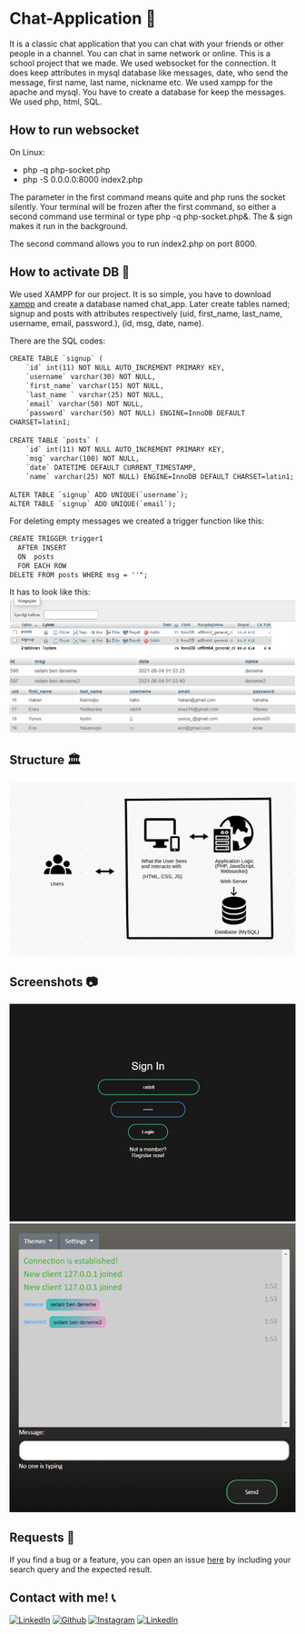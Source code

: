 # Chat-Application :iphone:

It is a classic chat application that you can chat with your friends or other people in a channel. You can chat in same network or online. This is a school project that we made. We used websocket for the connection. It does keep attributes in mysql database like messages, date, who send the message, first name, last name, nickname etc. We used xampp for the apache and mysql. You have to create a database for keep the messages. We used php, html, SQL.

## How to run websocket

On Linux:
- php -q php-socket.php
- php -S 0.0.0.0:8000 index2.php

The parameter in the first command means quite and php runs the socket silently. Your terminal will be frozen after the first command, so either a second command
use terminal or type php -q php-socket.php&. The & sign makes it run in the background.

The second command allows you to run index2.php on port 8000.

## How to activate DB :eyes:
We used XAMPP for our project. It is so simple, you have to download [xampp](https://www.apachefriends.org/tr/download.html) and create a database named chat_app. Later create tables named; signup and posts with attributes respectively (uid, first_name, last_name, username, email, password.), (id, msg, date, name). 

There are the SQL codes:

```
CREATE TABLE `signup` (
    `id` int(11) NOT NULL AUTO_INCREMENT PRIMARY KEY,
    `username` varchar(30) NOT NULL,
    `first_name` varchar(15) NOT NULL,
    `last_name ` varchar(25) NOT NULL, 
    `email` varchar(50) NOT NULL,
    `password` varchar(50) NOT NULL) ENGINE=InnoDB DEFAULT CHARSET=latin1;

CREATE TABLE `posts` (
    `id` int(11) NOT NULL AUTO_INCREMENT PRIMARY KEY,
    `msg` varchar(100) NOT NULL,
    `date` DATETIME DEFAULT CURRENT_TIMESTAMP,
    `name` varchar(25) NOT NULL) ENGINE=InnoDB DEFAULT CHARSET=latin1;

ALTER TABLE `signup` ADD UNIQUE(`username`);
ALTER TABLE `signup` ADD UNIQUE(`email`);

```
For deleting empty messages we created a trigger function like this:

```
CREATE TRIGGER trigger1
  AFTER INSERT
  ON  posts
  FOR EACH ROW 
DELETE FROM posts WHERE msg = ''";

```
It has to look like this: 
![](https://github.com/eneeesyk/Chat-Application/blob/main/chat%20app%20ss/tablolar%20.JPG)
![](https://github.com/eneeesyk/Chat-Application/blob/main/chat%20app%20ss/Resim13.png)
![](https://github.com/eneeesyk/Chat-Application/blob/main/chat%20app%20ss/Resim14.png)


## Structure :classical_building:
![](https://github.com/eneeesyk/Chat-Application/blob/main/chat%20app%20ss/Resim1.png)

## Screenshots :camera:
![](https://github.com/eneeesyk/Chat-Application/blob/main/chat%20app%20ss/1.JPG)
![](https://github.com/eneeesyk/Chat-Application/blob/main/chat%20app%20ss/Resim2.png)


## Requests :bell:
If you find a bug or a feature, you can open an issue [here](https://github.com/eneeesyk/English-Turksih-Game/issues/new) by including your search query and the expected result.

## Contact with me! :telephone_receiver:
[<img target="_blank" src="https://img.icons8.com/bubbles/100/000000/linkedin.png" title="LinkedIn">](https://www.linkedin.com/in/enes-yedikardes-b989041ba/)       [<img target="_blank" src="https://img.icons8.com/bubbles/100/000000/github.png" title="Github">](https://github.com/eneeesyk)     [<img target="_blank" src="https://img.icons8.com/bubbles/100/000000/instagram-new.png" title="Instagram">](https://instagram.com/eneesyk/) 
[<img target="_blank" src="https://img.icons8.com/bubbles/100/000000/twitter.png" title="LinkedIn">](https://twitter.com/eneees_yk)
